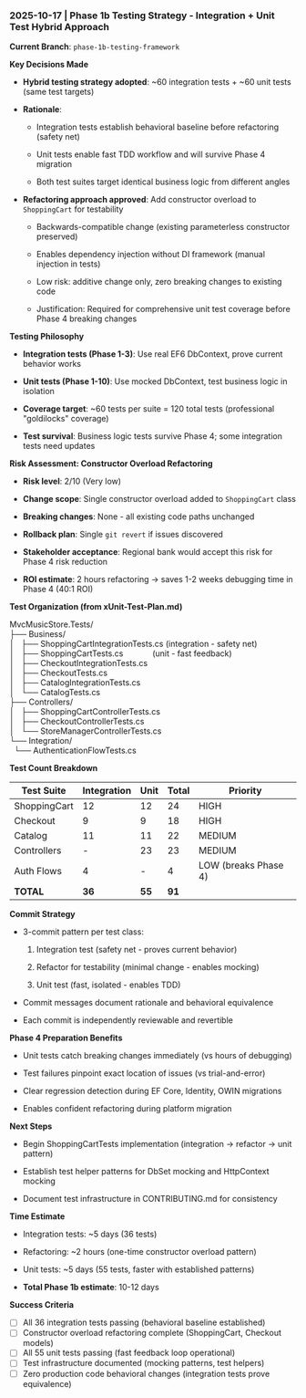 
### 2025-10-17 | Phase 1b Testing Strategy - Integration + Unit Test Hybrid Approach

**Current Branch**: `phase-1b-testing-framework`

**Key Decisions Made**

- **Hybrid testing strategy adopted**: ~60 integration tests + ~60 unit tests (same test targets)
    
- **Rationale**:
    
    - Integration tests establish behavioral baseline before refactoring (safety net)
        
    - Unit tests enable fast TDD workflow and will survive Phase 4 migration
        
    - Both test suites target identical business logic from different angles
        
- **Refactoring approach approved**: Add constructor overload to `ShoppingCart` for testability
    
    - Backwards-compatible change (existing parameterless constructor preserved)
        
    - Enables dependency injection without DI framework (manual injection in tests)
        
    - Low risk: additive change only, zero breaking changes to existing code
        
    - Justification: Required for comprehensive unit test coverage before Phase 4 breaking changes
        

**Testing Philosophy**

- **Integration tests (Phase 1-3)**: Use real EF6 DbContext, prove current behavior works
    
- **Unit tests (Phase 1-10)**: Use mocked DbContext, test business logic in isolation
    
- **Coverage target**: ~60 tests per suite = 120 total tests (professional "goldilocks" coverage)
    
- **Test survival**: Business logic tests survive Phase 4; some integration tests need updates
    

**Risk Assessment: Constructor Overload Refactoring**

- **Risk level**: 2/10 (Very low)
    
- **Change scope**: Single constructor overload added to `ShoppingCart` class
    
- **Breaking changes**: None - all existing code paths unchanged
    
- **Rollback plan**: Single `git revert` if issues discovered
    
- **Stakeholder acceptance**: Regional bank would accept this risk for Phase 4 risk reduction
    
- **ROI estimate**: 2 hours refactoring → saves 1-2 weeks debugging time in Phase 4 (40:1 ROI)
    

**Test Organization (from xUnit-Test-Plan.md)**

MvcMusicStore.Tests/  
├── Business/  
│   ├── ShoppingCartIntegrationTests.cs  (integration - safety net)  
│   ├── ShoppingCartTests.cs             (unit - fast feedback)  
│   ├── CheckoutIntegrationTests.cs  
│   ├── CheckoutTests.cs  
│   ├── CatalogIntegrationTests.cs  
│   └── CatalogTests.cs  
├── Controllers/  
│   ├── ShoppingCartControllerTests.cs  
│   ├── CheckoutControllerTests.cs  
│   └── StoreManagerControllerTests.cs  
└── Integration/  
    └── AuthenticationFlowTests.cs

**Test Count Breakdown**

|Test Suite|Integration|Unit|Total|Priority|
|---|---|---|---|---|
|ShoppingCart|12|12|24|HIGH|
|Checkout|9|9|18|HIGH|
|Catalog|11|11|22|MEDIUM|
|Controllers|-|23|23|MEDIUM|
|Auth Flows|4|-|4|LOW (breaks Phase 4)|
|**TOTAL**|**36**|**55**|**91**||

**Commit Strategy**

- 3-commit pattern per test class:
    
    1. Integration test (safety net - proves current behavior)
        
    2. Refactor for testability (minimal change - enables mocking)
        
    3. Unit test (fast, isolated - enables TDD)
        
- Commit messages document rationale and behavioral equivalence
    
- Each commit is independently reviewable and revertible
    

**Phase 4 Preparation Benefits**

- Unit tests catch breaking changes immediately (vs hours of debugging)
    
- Test failures pinpoint exact location of issues (vs trial-and-error)
    
- Clear regression detection during EF Core, Identity, OWIN migrations
    
- Enables confident refactoring during platform migration
    

**Next Steps**

- Begin ShoppingCartTests implementation (integration → refactor → unit pattern)
    
- Establish test helper patterns for DbSet mocking and HttpContext mocking
    
- Document test infrastructure in CONTRIBUTING.md for consistency
    

**Time Estimate**

- Integration tests: ~5 days (36 tests)
    
- Refactoring: ~2 hours (one-time constructor overload pattern)
    
- Unit tests: ~5 days (55 tests, faster with established patterns)
    
- **Total Phase 1b estimate**: 10-12 days
    

**Success Criteria**

- [ ]  All 36 integration tests passing (behavioral baseline established)
- [ ]  Constructor overload refactoring complete (ShoppingCart, Checkout models)
- [ ]  All 55 unit tests passing (fast feedback loop operational)
- [ ]  Test infrastructure documented (mocking patterns, test helpers)
- [ ]  Zero production code behavioral changes (integration tests prove equivalence)